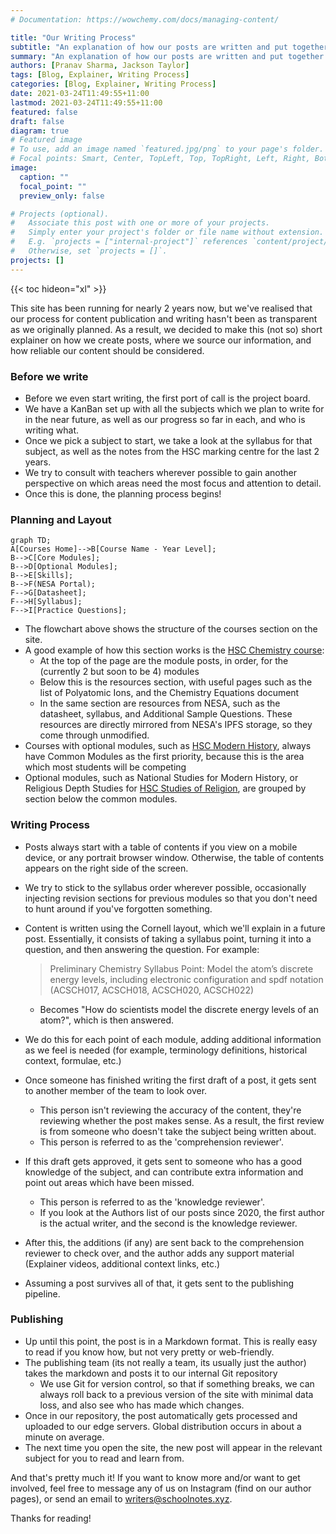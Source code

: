 ```yaml
---
# Documentation: https://wowchemy.com/docs/managing-content/

title: "Our Writing Process"
subtitle: "An explanation of how our posts are written and put together."
summary: "An explanation of how our posts are written and put together."
authors: [Pranav Sharma, Jackson Taylor]
tags: [Blog, Explainer, Writing Process]
categories: [Blog, Explainer, Writing Process]
date: 2021-03-24T11:49:55+11:00
lastmod: 2021-03-24T11:49:55+11:00
featured: false
draft: false
diagram: true
# Featured image
# To use, add an image named `featured.jpg/png` to your page's folder.
# Focal points: Smart, Center, TopLeft, Top, TopRight, Left, Right, BottomLeft, Bottom, BottomRight.
image:
  caption: ""
  focal_point: ""
  preview_only: false

# Projects (optional).
#   Associate this post with one or more of your projects.
#   Simply enter your project's folder or file name without extension.
#   E.g. `projects = ["internal-project"]` references `content/project/deep-learning/index.md`.
#   Otherwise, set `projects = []`.
projects: []
---
```


{{< toc hideon="xl" >}}

This site has been running for nearly 2 years now, but we've realised that our process for content publication and writing hasn't been as transparent as we originally planned. As a result, we decided to make this (not so) short explainer on how we create posts, where we source our information, and how reliable our content should be considered.

### Before we write

- Before we even start writing, the first port of call is the project board.
- We have a KanBan set up with all the subjects which we plan to write for in the near future, as well as our progress so far in each, and who is writing what.
- Once we pick a subject to start, we take a look at the syllabus for that subject, as well as the notes from the HSC marking centre for the last 2 years.
- We try to consult with teachers wherever possible to gain another perspective on which areas need the most focus and attention to detail.
- Once this is done, the planning process begins!

### Planning and Layout

```mermaid
graph TD;
A[Courses Home]-->B[Course Name - Year Level];
B-->C[Core Modules];
B-->D[Optional Modules];
B-->E[Skills];
B-->F(NESA Portal);
F-->G[Datasheet];
F-->H[Syllabus];
F-->I[Practice Questions];
```

- The flowchart above shows the structure of the courses section on the site.
- A good example of how this section works is the [HSC Chemistry course](/courses/chemistry-hsc/): 
  - At the top of the page are the module posts, in order, for the (currently 2 but soon to be 4) modules
  - Below this is the resources section, with useful pages such as the list of Polyatomic Ions, and the Chemistry Equations document
  - In the same section are resources from NESA, such as the datasheet, syllabus, and Additional Sample Questions. These resources are directly mirrored from NESA's IPFS storage, so they come through unmodified.
- Courses with optional modules, such as [HSC Modern History](/courses/modern-hsc/), always have Common Modules as the first priority, because this is the area which most students will be competing
- Optional modules, such as National Studies for Modern History, or Religious Depth Studies for [HSC Studies of Religion](/courses/sor-hsc/), are grouped by section below the common modules.

### Writing Process

- Posts always start with a table of contents if you view on a mobile device, or any portrait browser window. Otherwise, the table of contents appears on the right side of the screen.

- We try to stick to the syllabus order wherever possible, occasionally injecting revision sections for previous modules so that you don't need to hunt around if you've forgotten something.

- Content is written using the Cornell layout, which we'll explain in a future post. Essentially, it consists of taking a syllabus point, turning it into a question, and then answering the question. For example:

  > Preliminary Chemistry Syllabus Point: Model the atom’s discrete energy levels, including electronic configuration and spdf notation (ACSCH017, ACSCH018, ACSCH020, ACSCH022)

  - Becomes "How do scientists model the discrete energy levels of an atom?", which is then answered.

- We do this for each point of each module, adding additional information as we feel is needed (for example, terminology definitions, historical context, formulae, etc.)

- Once someone has finished writing the first draft of a post, it gets sent to another member of the team to look over.
  - This person isn't reviewing the accuracy of the content, they're reviewing whether the post makes sense. As a result, the first review is from someone who doesn't take the subject being written about.
  - This person is referred to as the 'comprehension reviewer'.
- If this draft gets approved, it gets sent to someone who has a good knowledge of the subject, and can contribute extra information and point out areas which have been missed.
  - This person is referred to as the 'knowledge reviewer'.
  - If you look at the Authors list of our posts since 2020, the first author is the actual writer, and the second is the knowledge reviewer.

- After this, the additions (if any) are sent back to the comprehension reviewer to check over, and the author adds any support material (Explainer videos, additional context links, etc.)

- Assuming a post survives all of that, it gets sent to the publishing pipeline.

### Publishing

- Up until this point, the post is in a Markdown format. This is really easy to read if you know how, but not very pretty or web-friendly.
- The publishing team (its not really a team, its usually just the author) takes the markdown and posts it to our internal Git repository
  - We use Git for version control, so that if something breaks, we can always roll back to a previous version of the site with minimal data loss, and also see who has made which changes.
- Once in our repository, the post automatically gets processed and uploaded to our edge servers. Global distribution occurs in about a minute on average.
- The next time you open the site, the new post will appear in the relevant subject for you to read and learn from.

And that's pretty much it! If you want to know more and/or want to get involved, feel free to message any of us on Instagram (find on our author pages), or send an email to [writers@schoolnotes.xyz](mailto:writers@schoolnotes.xyz).

Thanks for reading!

